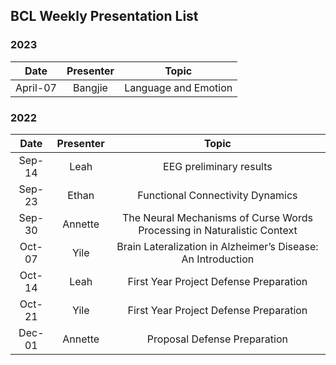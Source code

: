 ## BCL Weekly Presentation List

### 2023
|Date | Presenter | Topic |
| :---: | :---: | :---: | 
| April-07| Bangjie | Language and Emotion|

### 2022
|Date | Presenter | Topic |
| :---: | :---: | :---: | 
| Sep-14| Leah | EEG preliminary results|
| Sep-23| Ethan | Functional Connectivity Dynamics|
| Sep-30| Annette| The Neural Mechanisms of Curse Words Processing in Naturalistic Context|
| Oct-07| Yile| Brain Lateralization in Alzheimer’s Disease: An Introduction|
| Oct-14| Leah| First Year Project Defense Preparation|
| Oct-21| Yile| First Year Project Defense Preparation|
| Dec-01| Annette| Proposal Defense Preparation|
